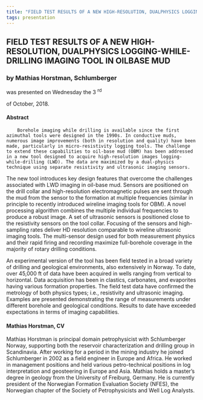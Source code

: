 ```yaml
---
title: "FIELD TEST RESULTS OF A NEW HIGH-RESOLUTION, DUALPHYSICS LOGGING-WHILE-DRILLING IMAGING TOOL IN OILBASE MUD"
tags: presentation 
---
```



		
<h2>
FIELD TEST RESULTS OF A NEW HIGH-RESOLUTION, DUALPHYSICS LOGGING-WHILE-DRILLING IMAGING TOOL IN OILBASE MUD
</h2>

 



		
<h3>
by Mathias Horstman, Schlumberger
</h3>

 



 
<p>
was presented on Wednesday the 3
<sup>
rd
</sup>

 of October, 2018.
</p>

	

            

<h4>
Abstract
</h4>



      
<p>


        Borehole imaging while drilling is available since the first azimuthal tools were designed in the 1990s. In conductive muds, numerous image improvements (both in resolution and quality) have been made, particularly in micro-resistivity logging tools. The challenge to extend these capabilities to oil-base mud (OBM) has been addressed in a new tool designed to acquire high-resolution images logging-while-drilling (LWD). The data are maximized by a dual-physics technique using separate resistivity and ultrasonic imaging sensors.

</p>



      
<p>
The new tool introduces key design features that overcome the challenges associated with LWD imaging in oil-base mud. Sensors are positioned on the drill collar and high-resolution electromagnetic pulses are sent through the mud from the sensor to the formation at multiple frequencies (similar in principle to recently introduced wireline imaging tools for OBM). A novel processing algorithm combines the multiple individual frequencies to produce a robust image. A set of ultrasonic sensors is positioned close to the resistivity sensors on the tool collar. Focusing of the sensors and high-sampling rates deliver HD resolution comparable to wireline ultrasonic imaging tools. The multi-sensor design used for both measurement physics and their rapid firing and recording maximize full-borehole coverage in the majority of rotary drilling conditions.

</p>



      
<p>
An experimental version of the tool has been field tested in a broad variety of drilling and geological environments, also extensively in Norway. To date, over 45,000 ft of data have been acquired in wells ranging from vertical to horizontal. Data acquisition has been in clastics, carbonates, and evaporites having various formation properties. The field test data have confirmed the metrology of both physics types; i.e., resistivity and ultrasonic imaging. Examples are presented demonstrating the range of measurements under different borehole and geological conditions. Results to date have exceeded expectations in terms of imaging capabilities.

      

      
</p>



   

<h4>
Mathias Horstman, CV
</h4>



 
<p>
 Mathias Horstman is principal domain petrophysicist with Schlumberger Norway, supporting both the reservoir characterization and drilling group in Scandinavia. After working for a period in the mining industry he joined Schlumberger in 2002 as a field engineer in Europe and Africa. He worked in management positions and held various petro-technical positions in log interpretation and geosteering in Europe and Asia. Mathias holds a master’s degree in geology from the University of Freiburg, Germany. He is currently president of the Norwegian Formation Evaluation Society (NFES), the Norwegian chapter of the Society of Petrophysicists and Well Log Analysts.

 
</p>











